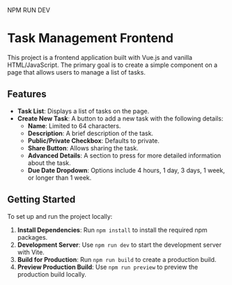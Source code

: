 
NPM RUN DEV

# Task Management Frontend

This project is a frontend application built with Vue.js and vanilla HTML/JavaScript. The primary goal is to create a simple component on a page that allows users to manage a list of tasks.

## Features

- **Task List**: Displays a list of tasks on the page.
- **Create New Task**: A button to add a new task with the following details:
  - **Name**: Limited to 64 characters.
  - **Description**: A brief description of the task.
  - **Public/Private Checkbox**: Defaults to private.
  - **Share Button**: Allows sharing the task.
  - **Advanced Details**: A section to press for more detailed information about the task.
  - **Due Date Dropdown**: Options include 4 hours, 1 day, 3 days, 1 week, or longer than 1 week.

## Getting Started

To set up and run the project locally:

1. **Install Dependencies**: Run `npm install` to install the required npm packages.
2. **Development Server**: Use `npm run dev` to start the development server with Vite.
3. **Build for Production**: Run `npm run build` to create a production build.
4. **Preview Production Build**: Use `npm run preview` to preview the production build locally.
